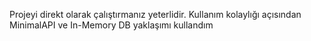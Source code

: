 Projeyi direkt olarak çalıştırmanız yeterlidir. Kullanım kolaylığı açısından MinimalAPI ve In-Memory DB yaklaşımı kullandım
